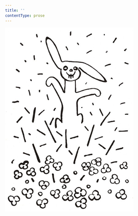 ```yaml
---
title: ''
contentType: prose
---
```


![povidani_o_pejskovi_a_kocicce_007](./resources/povidani_o_pejskovi_a_kocicce_007.jpg)

